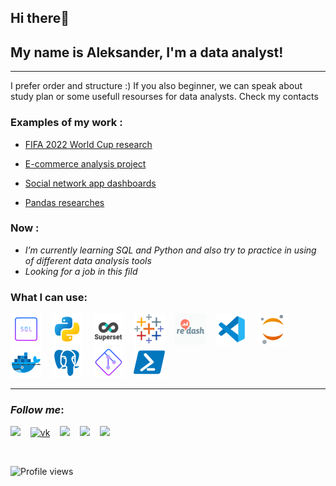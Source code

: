 ## Hi there👋 
## My name is Aleksander, I'm a data analyst!
__________

I prefer order and structure :)
If you also beginner, we can speak about study plan or some usefull resourses for data analysts. Check my contacts 

### Examples of my work :
* [FIFA 2022 World Cup research](https://github.com/avgalkov/Kaggle-research/blob/main/fifa-2022-world-cup-research.ipynb)&nbsp;&nbsp;&nbsp;

* [E-commerce analysis project](https://github.com/avgalkov/Analytic-projects/blob/main/E-commerce%20analysis%20project/E-commerse%20project.ipynb)&nbsp;&nbsp;&nbsp;

* [Social network app dashboards](https://github.com/avgalkov/Analytic-projects/tree/main/social%20app)&nbsp;&nbsp;&nbsp;

* [Pandas researches](https://github.com/avgalkov/Analytical-practice/tree/main/Pandas%20research)&nbsp;&nbsp;&nbsp;

### Now :

- *I’m currently learning SQL and Python and also try to practice in using of different data analysis tools*
- *Looking for a job in this fild*

### What I can use:

![sql](https://github.com/avgalkov/avgalkov/blob/main/assets/sql.png)&nbsp;&nbsp;&nbsp;
![python](https://github.com/avgalkov/avgalkov/blob/main/assets/python.png)&nbsp;&nbsp;&nbsp;
![superset](https://github.com/avgalkov/avgalkov/blob/main/assets/superset.png)&nbsp;&nbsp;&nbsp;
![tableau](https://github.com/avgalkov/avgalkov/blob/main/assets/tableau.png)&nbsp;&nbsp;&nbsp;
![redash](https://github.com/avgalkov/avgalkov/blob/main/assets/redash.png)&nbsp;&nbsp;&nbsp;
![vsc](https://github.com/avgalkov/avgalkov/blob/main/assets/vsc.png)&nbsp;&nbsp;&nbsp;
![jupyter](https://github.com/avgalkov/avgalkov/blob/main/assets/jupyter.png)&nbsp;&nbsp;&nbsp;
![docker](https://github.com/avgalkov/avgalkov/blob/main/assets/docker.png)&nbsp;&nbsp;&nbsp;
![postgres](https://github.com/avgalkov/avgalkov/blob/main/assets/postgresql.png)&nbsp;&nbsp;&nbsp;
![git](https://github.com/avgalkov/avgalkov/blob/main/assets/git.png)&nbsp;&nbsp;&nbsp;
![powershell](https://github.com/avgalkov/avgalkov/blob/main/assets/powershell.png)

______________________
### *Follow me*:

[![](https://img.shields.io/badge/Telegram-<COLOR>?style=social&logo=telegram)](https://t.me/alexglkv)&nbsp;&nbsp;&nbsp;
[![vk](https://img.shields.io/badge/Vkontakte-<COLOR>?style=social&logo=vk)](https://vk.com/galkov91)&nbsp;&nbsp;&nbsp;
[![](https://img.shields.io/badge/Facebook-<COLOR>?style=social&logo=facebook)](https://www.facebook.com/)&nbsp;&nbsp;&nbsp;
[![](https://img.shields.io/badge/Stepik-<COLOR>?style=social&logo=appveyor)](https://stepik.org/users/537725888)&nbsp;&nbsp;&nbsp;
[![](https://img.shields.io/badge/Kaggle-<COLOR>?style=social&logo=kaggle)](https://www.kaggle.com/aleksandergalkov)&nbsp;&nbsp;&nbsp;

<br />


![Profile views](https://gpvc.arturio.dev/avgalkov)
